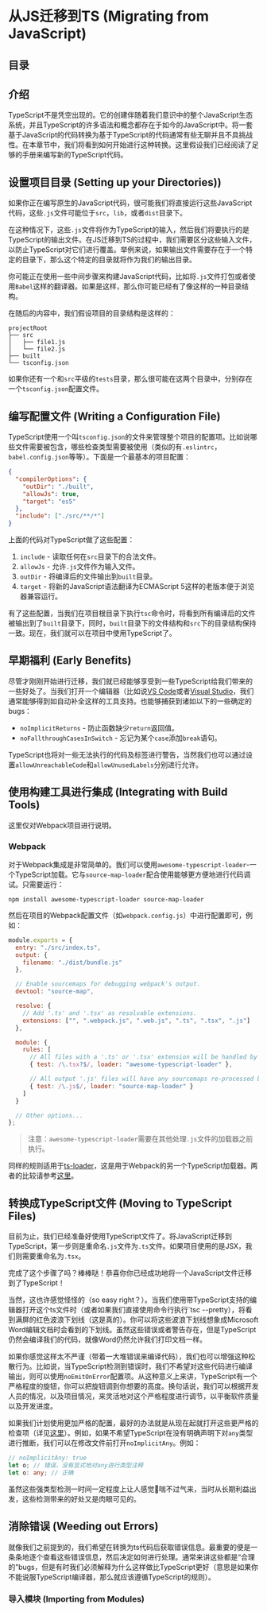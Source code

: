 <h1>从JS迁移到TS (Migrating from JavaScript)</h1>

<h2>目录</h2>

## 介绍

TypeScript不是凭空出现的。它的创建伴随着我们意识中的整个JavaScript生态系统，并且TypeScript的许多语法和概念都存在于如今的JavaScript中。将一套基于JavaScript的代码转换为基于TypeScript的代码通常有些无聊并且不具挑战性。在本章节中，我们将看到如何开始进行这种转换。这里假设我们已经阅读了足够的手册来编写新的TypeScript代码。

## 设置项目目录 (Setting up your Directories))

如果你正在编写原生的JavaScript代码，很可能我们将直接运行这些JavaScript代码，这些`.js`文件可能位于`src`，`lib`，或者`dist`目录下。

在这种情况下，这些`.js`文件将作为TypeScript的输入，然后我们将要执行的是TypeScript的输出文件。在JS迁移到TS的过程中，我们需要区分这些输入文件，以防止TypeScript对它们进行覆盖。举例来说，如果输出文件需要存在于一个特定的目录下，那么这个特定的目录就将作为我们的输出目录。

你可能正在使用一些中间步骤来构建JavaScript代码，比如将`.js`文件打包或者使用`Babel`这样的翻译器。如果是这样，那么你可能已经有了像这样的一种目录结构。

在随后的内容中，我们假设项目的目录结构是这样的：

```
projectRoot
├── src
│   ├── file1.js
│   └── file2.js
├── built
└── tsconfig.json
```

如果你还有一个和`src`平级的`tests`目录，那么很可能在这两个目录中，分别存在一个`tsconfig.json`配置文件。

## 编写配置文件 (Writing a Configuration File)

TypeScript使用一个叫`tsconfig.json`的文件来管理整个项目的配置项。比如说哪些文件需要被包含，哪些检查类型需要被使用（类似的有`.eslintrc`，`babel.config.json`等等）。下面是一个最基本的项目配置：

```json
{
  "compilerOptions": {
    "outDir": "./built",
    "allowJs": true,
    "target": "es5"
  },
  "include": ["./src/**/*"]
}
```

上面的代码对TypeScript做了这些配置：

1. `include` - 读取任何在`src`目录下的合法文件。
2. `allowJs` - 允许`.js`文件作为输入文件。
3. `outDir` - 将编译后的文件输出到`built`目录。
4. `target` - 将新的JavaScript语法翻译为ECMAScript 5这样的老版本便于浏览器兼容运行。

有了这些配置，当我们在项目根目录下执行`tsc`命令时，将看到所有编译后的文件被输出到了`built`目录下，同时，`built`目录下的文件结构和`src`下的目录结构保持一致。现在，我们就可以在项目中使用TypeScript了。

## 早期福利 (Early Benefits)

尽管才刚刚开始进行迁移，我们就已经能够享受到一些TypeScript给我们带来的一些好处了。当我们打开一个编辑器（比如说[VS Code](https://code.visualstudio.com/)或者[Visual Studio](https://visualstudio.com/)，我们通常能够得到如自动补全这样的工具支持。也能够捕获到诸如以下的一些确定的bugs：

- `noImplicitReturns` - 防止函数缺少`return`返回值。
- `noFallthroughCasesInSwitch` - 忘记为某个`case`添加`break`语句。

TypeScript也将对一些无法执行的代码及标签进行警告，当然我们也可以通过设置`allowUnreachableCode`和`allowUnusedLabels`分别进行允许。

## 使用构建工具进行集成 (Integrating with Build Tools)

这里仅对Webpack项目进行说明。

### Webpack

对于Webpack集成是非常简单的。我们可以使用`awesome-typescript-loader`-一个TypeScript加载。它与`source-map-loader`配合使用能够更方便地进行代码调试。只需要运行：

```
npm install awesome-typescript-loader source-map-loader
```

然后在项目的Webpack配置文件（如`webpack.config.js`）中进行配置即可，例如：

```js
module.exports = {
  entry: "./src/index.ts",
  output: {
    filename: "./dist/bundle.js"
  },

  // Enable sourcemaps for debugging webpack's output.
  devtool: "source-map",

  resolve: {
    // Add '.ts' and '.tsx' as resolvable extensions.
    extensions: ["", ".webpack.js", ".web.js", ".ts", ".tsx", ".js"]
  },

  module: {
    rules: [
      // All files with a '.ts' or '.tsx' extension will be handled by 'awesome-typescript-loader'.
      { test: /\.tsx?$/, loader: "awesome-typescript-loader" },

      // All output '.js' files will have any sourcemaps re-processed by 'source-map-loader'.
      { test: /\.js$/, loader: "source-map-loader" }
    ]
  }

  // Other options...
};
```

> 注意：`awesome-typescript-loader`需要在其他处理`.js`文件的加载器之前执行。

同样的规则适用于[ts-loader](https://github.com/TypeStrong/ts-loader)，这是用于Webpack的另一个TypeScript加载器。两者的比较请参考[这里](https://github.com/s-panferov/awesome-typescript-loader#differences-between-ts-loader)。

## 转换成TypeScript文件 (Moving to TypeScript Files)

目前为止，我们已经准备好使用TypeScript文件了。将JavaScript迁移到TypeScript，第一步则是重命名`.js`文件为`.ts`文件。如果项目使用的是JSX，我们则需要重命名为`.tsx`。

完成了这个步骤了吗？棒棒哒！恭喜你你已经成功地将一个JavaScript文件迁移到了TypeScript！

当然，这也许感觉怪怪的（so easy right？）。当我们使用带TypeScript支持的编辑器打开这个ts文件时（或者如果我们直接使用命令行执行`tsc --pretty），将看到满屏的红色波浪下划线（这是真的）。你可以将这些波浪下划线想象成Microsoft Word编辑文档时会看到的下划线。虽然这些错误或者警告存在，但是TypeScript仍然会编译我们的代码，就像Word仍然允许我们打印文档一样。

如果你感觉这样太不严谨（带着一大堆错误来编译代码），我们也可以增强这种松散行为。比如说，当TypeScript检测到错误时，我们不希望对这些代码进行编译输出，则可以使用`noEmitOnError`配置项。从这种意义上来讲，TypeScript有一个严格程度的旋钮，你可以把旋钮调到你想要的高度。换句话说，我们可以根据开发人员的情况，以及项目情况，来灵活地对这个严格程度进行调节，以平衡软件质量以及开发进度。

如果我们计划使用更加严格的配置，最好的办法就是从现在起就打开这些更严格的检查项（详见[这里](https://www.typescriptlang.org/v2/docs/handbook/migrating-from-javascript.html#getting-stricter-checks)）。例如，如果不希望TypeScript在没有明确声明下对`any`类型进行推断，我们可以在修改文件前打开`noImplicitAny`。例如：

```ts
// noImplicitAny: true
let o; // 错误，没有显式地对any进行类型注释
let o: any; // 正确
```

虽然这些强类型检测一时间一定程度上让人感觉喘不过气来，当时从长期利益出发，这些检测带来的好处又是肉眼可见的。

## 消除错误 (Weeding out Errors)

就像我们之前提到的，我们希望在转换为ts代码后获取错误信息。最重要的便是一条条地逐个查看这些错误信息，然后决定如何进行处理。通常来讲这些都是“合理的”bugs，但是有时我们必须解释为什么这样做比TypeScript更好（意思是如果你不能说服TypeScript编译器，那么就应该遵循TypeScript的规则）。

### 导入模块 (Importing from Modules)




